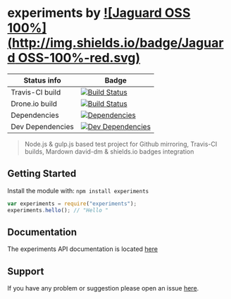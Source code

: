 # experiments by [![Jaguard OSS 100%](http://img.shields.io/badge/Jaguard OSS-100%-red.svg)](http://oss.jaguard.com)

 Status info | Badge 
------------ | -------------
 Travis-CI build | [![Build Status](http://img.shields.io/travis/jaguard/experiments.svg)](http://travis-ci.org/jaguard/experiments) 
 Drone.io build | [![Build Status](https://drone.io/github.com/jaguard/experiments/status.png)](https://drone.io/github.com/jaguard/experiments/latest)
 Dependencies  | [![Dependencies](https://david-dm.org/jaguard/experiments/status.svg?theme=shields.io)](https://david-dm.org/jaguard/experiments#info=dependencies)
 Dev Dependencies  | [![Dev Dependencies](https://david-dm.org/jaguard/experiments/dev-status.svg?theme=shields.io)](https://david-dm.org/jaguard/experiments#info=devDependencies)

> Node.js & gulp.js based test project for Github mirroring, Travis-CI builds, Mardown david-dm & shields.io badges integration

## Getting Started
Install the module with: `npm install experiments`

```javascript
var experiments = require("experiments");
experiments.hello(); // "Hello "
```

## Documentation
The experiments API documentation is located [here](doc/api.md)

## Support
If you have any problem or suggestion please open an issue [here](https://github.com/jaguard/experiments/issues).

